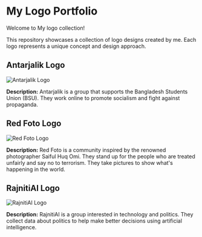 # My Logo Portfolio

Welcome to My logo collection! 

This repository showcases a collection of logo designs created by me. Each logo represents a unique concept and design approach.

## Antarjalik Logo

![Antarjalik Logo](Antarjalik_Logo.jpg)

**Description:**
Antarjalik is a group that supports the Bangladesh Students Union (BSU). They work online to promote socialism and fight against propaganda. 

## Red Foto Logo

![Red Foto Logo](Red_Foto_Logo.jpg)

**Description:**
Red Foto is a community inspired by the renowned photographer Saiful Huq Omi. They stand up for the people who are treated unfairly and say no to terrorism. They take pictures to show what's happening in the world.

## RajnitiAI Logo

![RajnitiAI Logo](RajnitiAI_Logo.jpg)

**Description:**
RajnitiAI is a group interested in technology and politics. They collect data about politics to help make better decisions using artificial intelligence. 

